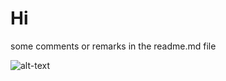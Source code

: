 # Hi
some comments
or remarks in the readme.md file

![alt-text](C:\hkust\comp3111\screenshot.png "optional-title")